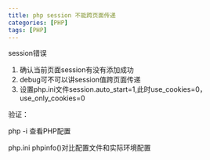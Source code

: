 ```yaml
---
title: php session 不能跨页面传递
categories: [PHP]
tags: [PHP]
---
```




session错误

1. 确认当前页面session有没有添加成功
2. debug可不可以讲session值跨页面传递
3. 设置php.ini文件session.auto_start=1,此时use_cookies=0，use_only_cookies=0

验证：

php -i 查看PHP配置

php.ini phpinfo()对比配置文件和实际环境配置

